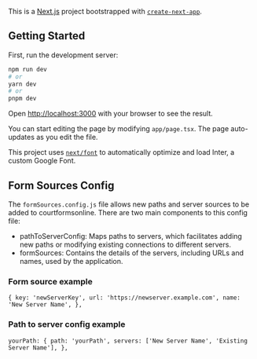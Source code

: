 This is a [Next.js](https://nextjs.org/) project bootstrapped with [`create-next-app`](https://github.com/vercel/next.js/tree/canary/packages/create-next-app).

## Getting Started

First, run the development server:

```bash
npm run dev
# or
yarn dev
# or
pnpm dev
```

Open [http://localhost:3000](http://localhost:3000) with your browser to see the result.

You can start editing the page by modifying `app/page.tsx`. The page auto-updates as you edit the file.

This project uses [`next/font`](https://nextjs.org/docs/basic-features/font-optimization) to automatically optimize and load Inter, a custom Google Font.

## Form Sources Config

The `formSources.config.js` file allows new paths and server sources to be added to courtformsonline. There are two main components to this config file:

- pathToServerConfig: Maps paths to servers, which facilitates adding new paths or modifying existing connections to different servers.
- formSources: Contains the details of the servers, including URLs and names, used by the application.

### Form source example

`{
  key: 'newServerKey',
  url: 'https://newserver.example.com',
  name: 'New Server Name',
},`

### Path to server config example

`
yourPath: {
  path: 'yourPath',
  servers: ['New Server Name', 'Existing Server Name'],
},
`


